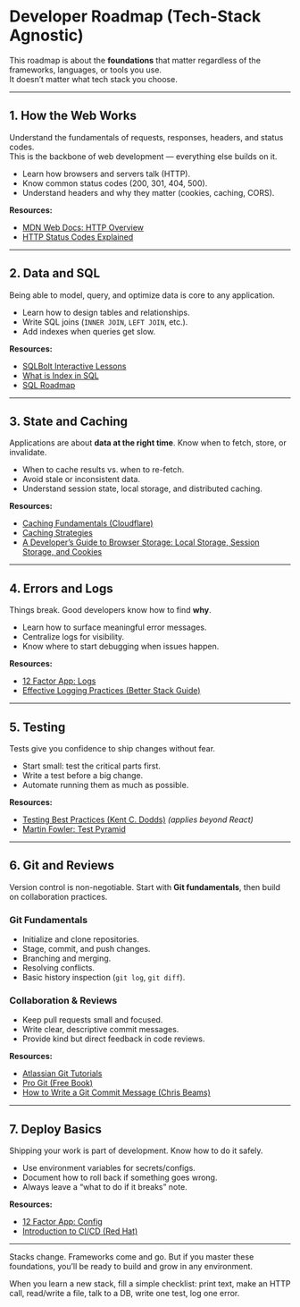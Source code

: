 # Developer Roadmap (Tech-Stack Agnostic)

This roadmap is about the **foundations** that matter regardless of the frameworks, languages, or tools you use.  
It doesn’t matter what tech stack you choose.

---

## 1. How the Web Works
Understand the fundamentals of requests, responses, headers, and status codes.  
This is the backbone of web development — everything else builds on it.

- Learn how browsers and servers talk (HTTP).
- Know common status codes (200, 301, 404, 500).
- Understand headers and why they matter (cookies, caching, CORS).

**Resources:**
- [MDN Web Docs: HTTP Overview](https://developer.mozilla.org/en-US/docs/Web/HTTP/Overview)  
- [HTTP Status Codes Explained](https://httpstatuses.com/)

---

## 2. Data and SQL
Being able to model, query, and optimize data is core to any application.

- Learn how to design tables and relationships.
- Write SQL joins (`INNER JOIN`, `LEFT JOIN`, etc.).
- Add indexes when queries get slow.

**Resources:**
- [SQLBolt Interactive Lessons](https://sqlbolt.com/)  
- [What is Index in SQL](https://stackoverflow.com/questions/2955459/what-is-an-index-in-sql)
- [SQL Roadmap](https://roadmap.sh/sql/)

---

## 3. State and Caching
Applications are about **data at the right time**. Know when to fetch, store, or invalidate.

- When to cache results vs. when to re-fetch.
- Avoid stale or inconsistent data.
- Understand session state, local storage, and distributed caching.

**Resources:**
- [Caching Fundamentals (Cloudflare)](https://developers.cloudflare.com/cache/about/)  
- [Caching Strategies](https://medium.com/@mmoshikoo/cache-strategies-996e91c80303)
- [A Developer’s Guide to Browser Storage: Local Storage, Session Storage, and Cookies](https://dev.to/aneeqakhan/a-developers-guide-to-browser-storage-local-storage-session-storage-and-cookies-4c5f)

---

## 4. Errors and Logs
Things break. Good developers know how to find **why**.

- Learn how to surface meaningful error messages.
- Centralize logs for visibility.
- Know where to start debugging when issues happen.

**Resources:**
- [12 Factor App: Logs](https://12factor.net/logs)  
- [Effective Logging Practices (Better Stack Guide)](https://betterstack.com/community/guides/logging/)

---

## 5. Testing
Tests give you confidence to ship changes without fear.

- Start small: test the critical parts first.
- Write a test before a big change.
- Automate running them as much as possible.

**Resources:**
- [Testing Best Practices (Kent C. Dodds)](https://kentcdodds.com/blog/common-mistakes-with-react-testing-library) *(applies beyond React)*  
- [Martin Fowler: Test Pyramid](https://martinfowler.com/bliki/TestPyramid.html)

---

## 6. Git and Reviews
Version control is non-negotiable. Start with **Git fundamentals**, then build on collaboration practices.

### Git Fundamentals
- Initialize and clone repositories.  
- Stage, commit, and push changes.  
- Branching and merging.  
- Resolving conflicts.  
- Basic history inspection (`git log`, `git diff`).  

### Collaboration & Reviews
- Keep pull requests small and focused.  
- Write clear, descriptive commit messages.  
- Provide kind but direct feedback in code reviews.  

**Resources:**
- [Atlassian Git Tutorials](https://www.atlassian.com/git/tutorials)  
- [Pro Git (Free Book)](https://git-scm.com/book/en/v2)  
- [How to Write a Git Commit Message (Chris Beams)](https://chris.beams.io/posts/git-commit/)  

---

## 7. Deploy Basics
Shipping your work is part of development. Know how to do it safely.

- Use environment variables for secrets/configs.
- Document how to roll back if something goes wrong.
- Always leave a “what to do if it breaks” note.

**Resources:**
- [12 Factor App: Config](https://12factor.net/config)  
- [Introduction to CI/CD (Red Hat)](https://www.redhat.com/en/topics/devops/what-is-ci-cd)

---

Stacks change. Frameworks come and go. But if you master these foundations, you’ll be ready to build and grow in any environment.

When you learn a new stack, fill a simple checklist: print text, make an HTTP call, read/write a file, talk to a DB, write one test, log one error.
